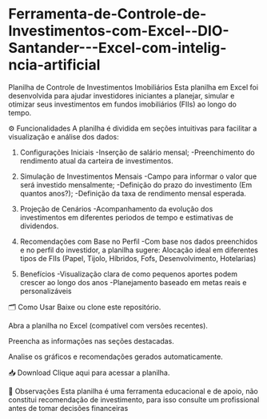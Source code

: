 # Ferramenta-de-Controle-de-Investimentos-com-Excel--DIO-Santander---Excel-com-intelig-ncia-artificial
Planilha de Controle de Investimentos Imobiliários
Esta planilha em Excel foi desenvolvida para ajudar investidores iniciantes a planejar, simular e otimizar seus investimentos em fundos imobiliários (FIIs) ao longo do tempo.

⚙️ Funcionalidades
A planilha é dividida em seções intuitivas para facilitar a visualização e análise dos dados:

1. Configurações Iniciais
    -Inserção de salário mensal;
    -Preenchimento do rendimento atual da carteira de investimentos.
  
2. Simulação de Investimentos Mensais
    -Campo para informar o valor que será investido mensalmente;
    -Definição do prazo do investimento (Em quantos anos?);
    -Definição da taxa de rendimento mensal esperada.

3. Projeção de Cenários
     -Acompanhamento da evolução dos investimentos em diferentes periodos de tempo e estimativas de dividendos.

5. Recomendações com Base no Perfil
      -Com base nos dados preenchidos e no perfil do investidor, a planilha sugere: Alocação ideal em diferentes tipos de FIIs (Papel, Tijolo, Híbridos, Fofs, Desenvolvimento, Hotelarias)

6. Benefícios
      -Visualização clara de como pequenos aportes podem crescer ao longo dos anos
      -Planejamento baseado em metas reais e personalizáveis

🗂️ Como Usar
Baixe ou clone este repositório.

Abra a planilha no Excel (compatível com versões recentes).

Preencha as informações nas seções destacadas.

Analise os gráficos e recomendações gerados automaticamente.

📥 Download
Clique aqui para acessar a planilha.

📌 Observações
Esta planilha é uma ferramenta educacional e de apoio, não constitui recomendação de investimento, para isso consulte um profissional antes de tomar decisões financeiras


